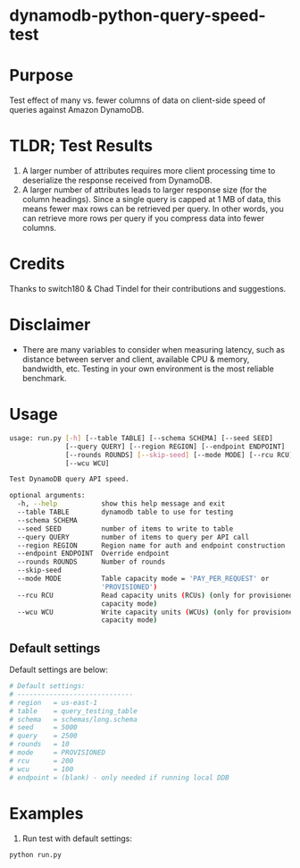 # dynamodb-python-query-speed-test

# Purpose

Test effect of many vs. fewer columns of data on client-side speed of queries against Amazon DynamoDB. 

# TLDR; Test Results

1. A larger number of attributes requires  more client processing time to deserialize the response received from DynamoDB.
2. A larger number of attributes leads to larger response size (for the column headings). Since a single query is capped at 1 MB of data, this means fewer max rows can be retrieved per query. In other words, you can retrieve more rows per query if you compress data into fewer columns. 

# Credits

Thanks to switch180 & Chad Tindel for their contributions and suggestions.  

# Disclaimer

* There are many variables to consider when measuring latency, such as distance between server and client, available CPU & memory, bandwidth, etc. Testing in your own environment is the most reliable benchmark.

# Usage

```sh
usage: run.py [-h] [--table TABLE] [--schema SCHEMA] [--seed SEED]
              [--query QUERY] [--region REGION] [--endpoint ENDPOINT]
              [--rounds ROUNDS] [--skip-seed] [--mode MODE] [--rcu RCU]
              [--wcu WCU]

Test DynamoDB query API speed.

optional arguments:
  -h, --help           show this help message and exit
  --table TABLE        dynamodb table to use for testing
  --schema SCHEMA
  --seed SEED          number of items to write to table
  --query QUERY        number of items to query per API call
  --region REGION      Region name for auth and endpoint construction
  --endpoint ENDPOINT  Override endpoint
  --rounds ROUNDS      Number of rounds
  --skip-seed
  --mode MODE          Table capacity mode = 'PAY_PER_REQUEST' or
                       'PROVISIONED')
  --rcu RCU            Read capacity units (RCUs) (only for provisioned
                       capacity mode)
  --wcu WCU            Write capacity units (WCUs) (only for provisioned
                       capacity mode)
```

## Default settings

Default settings are below:

```sh
# Default settings:
# -----------------------------
# region   = us-east-1
# table    = query_testing_table
# schema   = schemas/long.schema
# seed     = 5000
# query    = 2500
# rounds   = 10
# mode     = PROVISIONED
# rcu      = 200 
# wcu      = 100
# endpoint = (blank) - only needed if running local DDB
```

# Examples

1. Run test with default settings:

```sh
python run.py
```